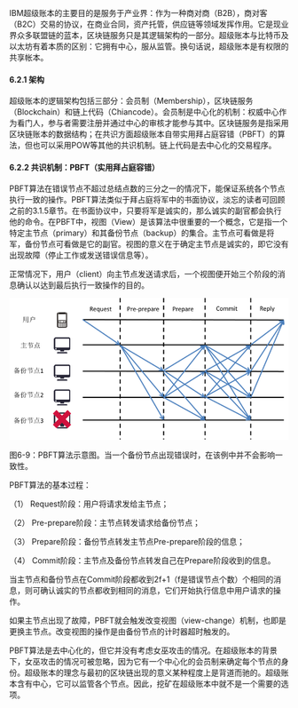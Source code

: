IBM超级账本的主要目的是服务于产业界：作为一种商对商（B2B），商对客（B2C）交易的协议，在商业合同，资产托管，供应链等领域发挥作用。它是现业界众多联盟链的蓝本，区块链服务只是其逻辑架构的一部分。超级账本与比特币及以太坊有着本质的区别：它拥有中心，服从监管。换句话说，超级账本是有权限的共享帐本。

#### 6.2.1 架构

超级账本的逻辑架构包括三部分：会员制（Membership），区块链服务（Blockchain）和链上代码（Chiancode）。会员制是中心化的机制：权威中心作为看门人，参与者需要注册并通过中心的审核才能参与其中。区块链服务是指采用区块链账本的数据结构；在共识方面超级账本自带实用拜占庭容错（PBFT）的算法，但也可以采用POW等其他的共识机制。链上代码是去中心化的交易程序。

#### 6.2.2 共识机制：PBFT（实用拜占庭容错）

PBFT算法在错误节点不超过总结点数的三分之一的情况下，能保证系统各个节点执行一致的操作。PBFT算法类似于拜占庭将军中的书面协议，淡忘的读者可回顾之前的3.1.5章节。在书面协议中，只要将军是诚实的，那么诚实的副官都会执行他的命令。在PBFT中，视图（View）是该算法中很重要的一个概念，它是指一个特定主节点（primary）和其备份节点（backup）的集合。主节点可看做是将军，备份节点可看做是它的副官。视图的意义在于确定主节点是诚实的，即它没有出现故障（停止工作或发送错误信息等）。

正常情况下，用户（client）向主节点发送请求后，一个视图便开始三个阶段的消息确认以达到最后执行一致操作的目的。

![](/assets/fig-6-9.png)

图6-9：PBFT算法示意图。当一个备份节点出现错误时，在该例中并不会影响一致性。

PBFT算法的基本过程：

（1）    Request阶段：用户将请求发给主节点；

（2）    Pre-prepare阶段：主节点转发请求给备份节点；

（3）    Prepare阶段：备份节点转发主节点Pre-prepare阶段的信息；

（4）    Commit阶段：主节点及备份节点转发自己在Prepare阶段收到的信息。

当主节点和备份节点在Commit阶段都收到2f+1（f是错误节点个数）个相同的消息，则可确认诚实的节点都收到相同的消息，它们开始执行信息中用户请求的操作。

如果主节点出现了故障，PBFT就会触发改变视图（view-change）机制，也即是更换主节点。改变视图的操作是由备份节点的计时器超时触发的。

PBFT算法是去中心化的，但它并没有考虑女巫攻击的情况。在超级账本的背景下，女巫攻击的情况可被忽略，因为它有一个中心化的会员制来确定每个节点的身份。超级账本的理念与最初的区块链出现的意义某种程度上是背道而驰的。超级账本含有中心，它可以监管各个节点。因此，挖矿在超级账本中就不是一个需要的选项。


